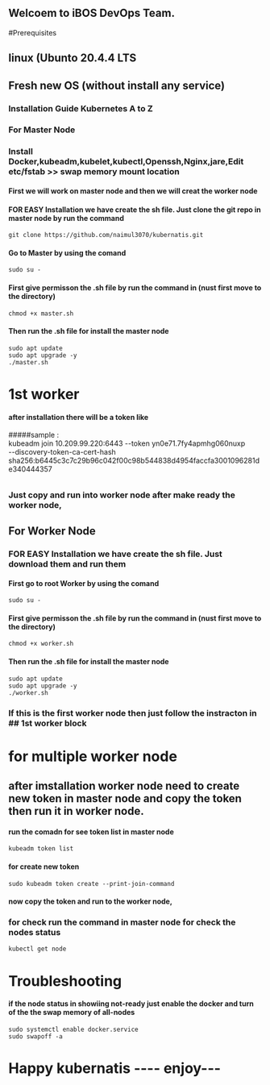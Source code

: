 ## Welcoem to iBOS DevOps Team.

#Prerequisites
## linux (Ubunto 20.4.4 LTS
## Fresh new OS (without install any service)

### Installation Guide Kubernetes A to Z

### For Master Node
### Install Docker,kubeadm,kubelet,kubectl,Openssh,Nginx,jare,Edit etc/fstab >> swap memory mount location

#### First we will work on master node and then we will creat the worker node

#### FOR EASY Installation we have create the sh file. Just clone the git repo in master node by run the command

    git clone https://github.com/naimul3070/kubernatis.git

#### Go to Master by using the comand

    sudo su -

#### First give permisson the .sh file by run the command in (nust first move to the directory)

    chmod +x master.sh

#### Then run the .sh file for install the master node 
     
    sudo apt update
    sudo apt upgrade -y
    ./master.sh

# 1st worker 

#### after installation there will be a token like 

#####sample :  
kubeadm join 10.209.99.220:6443 --token yn0e71.7fy4apmhg060nuxp \
--discovery-token-ca-cert-hash sha256:b6445c3c7c29b96c042f00c98b544838d4954faccfa3001096281de340444357
######

### Just copy and run into worker node after make ready the worker node,

## For Worker Node 

### FOR EASY Installation we have create the sh file. Just download them and run them 

#### First go to root Worker by using the comand

    sudo su -

#### First give permisson the .sh file by run the command in (nust first move to the directory)

    chmod +x worker.sh

#### Then run the .sh file for install the master node 
     
    sudo apt update
    sudo apt upgrade -y
    ./worker.sh

### If this is the first worker node then just follow the instracton in  ## 1st worker block

# for multiple worker node

## after imstallation worker node need to create new token in master node and copy the token then run it in worker node.

#### run the comadn for see token list in master node 

    kubeadm token list

#### for create new token 

    sudo kubeadm token create --print-join-command
 
#### now copy the token and run to the worker node, 

### for check run the command in master node for check the nodes status
    
    kubectl get node

# Troubleshooting

#### if the node status in showiing not-ready just enable the docker and turn of the the swap memory of all-nodes

    sudo systemctl enable docker.service
    sudo swapoff -a

# Happy kubernatis ---- enjoy---
 
